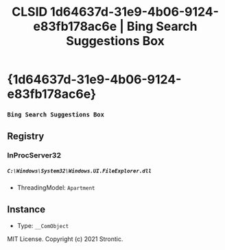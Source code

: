 ﻿---
title: "CLSID 1d64637d-31e9-4b06-9124-e83fb178ac6e | Bing Search Suggestions Box"
excerpt: What is COM-Object CLSID 1d64637d-31e9-4b06-9124-e83fb178ac6e?
---

# {1d64637d-31e9-4b06-9124-e83fb178ac6e}

### `Bing Search Suggestions Box`

## Registry


### InProcServer32

##### `C:\Windows\System32\Windows.UI.FileExplorer.dll`
* ThreadingModel: `Apartment`

## Instance

* Type: `__ComObject`

MIT License. Copyright (c) 2021 Strontic.


